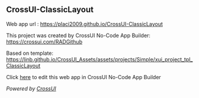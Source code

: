 ## CrossUI-ClassicLayout
Web app url : https://placi2009.github.io/CrossUI-ClassicLayout

This project was created by CrossUI No-Code App Builder: https://crossui.com/RADGithub

Based on template: https://linb.github.io/CrossUI_Assets/assets/projects/Simple/xui_project_tpl_ClassicLayout

Click [here](https://crossui.com/RADGithub/#!from=github&owner=placi2009&repo=CrossUI-ClassicLayout) to edit this web app in CrossUI No-Code App Builder

<i>Powered by [CrossUI](https://crossui.com)</i>
